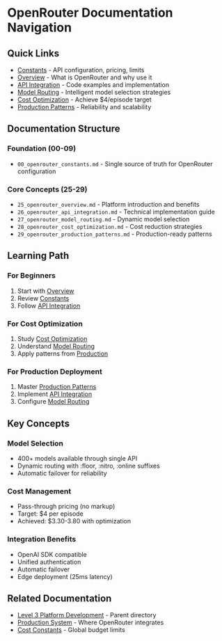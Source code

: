 # OpenRouter Documentation Navigation

## Quick Links
- [Constants](./00_openrouter_constants.md) - API configuration, pricing, limits
- [Overview](./25_openrouter_overview.md) - What is OpenRouter and why use it
- [API Integration](./26_openrouter_api_integration.md) - Code examples and implementation
- [Model Routing](./27_openrouter_model_routing.md) - Intelligent model selection strategies
- [Cost Optimization](./28_openrouter_cost_optimization.md) - Achieve $4/episode target
- [Production Patterns](./29_openrouter_production_patterns.md) - Reliability and scalability

## Documentation Structure

### Foundation (00-09)
- `00_openrouter_constants.md` - Single source of truth for OpenRouter configuration

### Core Concepts (25-29)
- `25_openrouter_overview.md` - Platform introduction and benefits
- `26_openrouter_api_integration.md` - Technical implementation guide
- `27_openrouter_model_routing.md` - Dynamic model selection
- `28_openrouter_cost_optimization.md` - Cost reduction strategies
- `29_openrouter_production_patterns.md` - Production-ready patterns

## Learning Path

### For Beginners
1. Start with [Overview](./25_openrouter_overview.md)
2. Review [Constants](./00_openrouter_constants.md)
3. Follow [API Integration](./26_openrouter_api_integration.md)

### For Cost Optimization
1. Study [Cost Optimization](./28_openrouter_cost_optimization.md)
2. Understand [Model Routing](./27_openrouter_model_routing.md)
3. Apply patterns from [Production](./29_openrouter_production_patterns.md)

### For Production Deployment
1. Master [Production Patterns](./29_openrouter_production_patterns.md)
2. Implement [API Integration](./26_openrouter_api_integration.md)
3. Configure [Model Routing](./27_openrouter_model_routing.md)

## Key Concepts

### Model Selection
- 400+ models available through single API
- Dynamic routing with :floor, :nitro, :online suffixes
- Automatic failover for reliability

### Cost Management
- Pass-through pricing (no markup)
- Target: $4 per episode
- Achieved: $3.30-3.80 with optimization

### Integration Benefits
- OpenAI SDK compatible
- Unified authentication
- Automatic failover
- Edge deployment (25ms latency)

## Related Documentation
- [Level 3 Platform Development](../) - Parent directory
- [Production System](../../level-2-production/) - Where OpenRouter integrates
- [Cost Constants](../../00_GLOBAL_CONSTANTS.md) - Global budget limits
